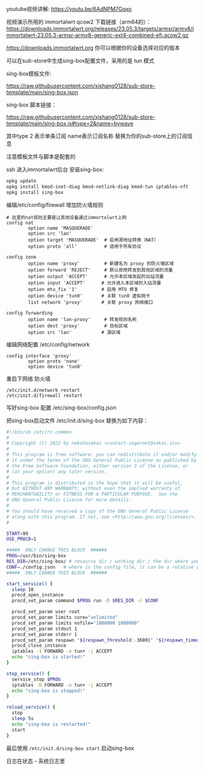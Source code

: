 youtube视频讲解: https://youtu.be/6AdNPM7Gqxo

视频演示所用的 immortalwrt qcow2 下载链接（arm64的）： https://downloads.immortalwrt.org/releases/23.05.3/targets/armsr/armv8/immortalwrt-23.05.3-armsr-armv8-generic-ext4-combined-efi.qcow2.gz

https://downloads.immortalwrt.org 你可以根据你的设备选择对应的版本

可以在sub-store中生成sing-box配置文件，采用的是 tun 模式

sing-box模板文件:

https://raw.githubusercontent.com/xishang0128/sub-store-template/main/sing-box.json

sing-box 脚本链接：

https://raw.githubusercontent.com/xishang0128/sub-store-template/main/sing-box.js#type=2&name=bywave

其中type 2 表示单条订阅 name表示订阅名称 替换为你的sub-store上的订阅信息

注意模板文件与脚本是配套的

ssh 进入immortalwrt后台 安装sing-box:
```bash
opkg update
opkg install kmod-inet-diag kmod-netlink-diag kmod-tun iptables-nft
opkg install sing-box
```

编辑/etc/config/firewall 增加防火墙规则
```
# 这里的nat规则主要是让其他设备通过immortalwrt上网
config nat
        option name 'MASQUERADE'
        option src 'lan'
        option target 'MASQUERADE'  # 启用源地址转换（NAT）
        option proto 'all'          # 适用于所有协议

config zone
        option name 'proxy'         # 新建名为 proxy 的防火墙区域
        option forward 'REJECT'     # 默认拒绝转发到其他区域的流量
        option output 'ACCEPT'      # 允许本区域发起的出站流量
        option input 'ACCEPT'      # 允许进入本区域的入站流量
        option mtu_fix '1'         # 启用 MTU 修复
        option device 'tun0'       # 关联 tun0 虚拟网卡
        list network 'proxy'       # 关联 proxy 网络接口

config forwarding
        option name 'lan-proxy'     # 转发规则名称
        option dest 'proxy'         # 目标区域
        option src 'lan'           # 源区域
```

编辑网络配置 /etc/config/network
```
config interface 'proxy'
        option proto 'none'
        option device 'tun0'
```

重启下网络 防火墙
```
/etc/init.d/network restart
/etc/init.d/firewall restart
```


写好sing-box 配置 /etc/sing-box/config.json

把sing-box启动文件 /etc/init.d/sing-box 替换为如下内容：
```bash
#!/bin/sh /etc/rc.common
#
# Copyright (C) 2022 by nekohasekai <contact-sagernet@sekai.icu>
#
# This program is free software: you can redistribute it and/or modify
# it under the terms of the GNU General Public License as published by
# the Free Software Foundation, either version 3 of the License, or
# (at your option) any later version.
#
# This program is distributed in the hope that it will be useful,
# but WITHOUT ANY WARRANTY; without even the implied warranty of
# MERCHANTABILITY or FITNESS FOR A PARTICULAR PURPOSE.  See the
# GNU General Public License for more details.
#
# You should have received a copy of the GNU General Public License
# along with this program. If not, see <http://www.gnu.org/licenses/>.
#

START=99
USE_PROCD=1

#####  ONLY CHANGE THIS BLOCK  ######
PROG=/usr/bin/sing-box
RES_DIR=/etc/sing-box/ # resource dir / working dir / the dir where you store ip/domain lists
CONF=./config.json   # where is the config file, it can be a relative path to $RES_DIR
#####  ONLY CHANGE THIS BLOCK  ######

start_service() {
  sleep 10
  procd_open_instance
  procd_set_param command $PROG run -D $RES_DIR -c $CONF

  procd_set_param user root
  procd_set_param limits core="unlimited"
  procd_set_param limits nofile="1000000 1000000"
  procd_set_param stdout 1
  procd_set_param stderr 1
  procd_set_param respawn "${respawn_threshold:-3600}" "${respawn_timeout:-5}" "${respawn_retry:-5}"
  procd_close_instance
  iptables -I FORWARD -o tun+ -j ACCEPT
  echo "sing-box is started!"
}

stop_service() {
  service_stop $PROG
  iptables -D FORWARD -o tun+ -j ACCEPT
  echo "sing-box is stopped!"
}

reload_service() {
  stop
  sleep 5s
  echo "sing-box is restarted!"
  start
}
```

最后使用 `/etc/init.d/sing-box start` 启动sing-box

日志在状态 - 系统日志里
